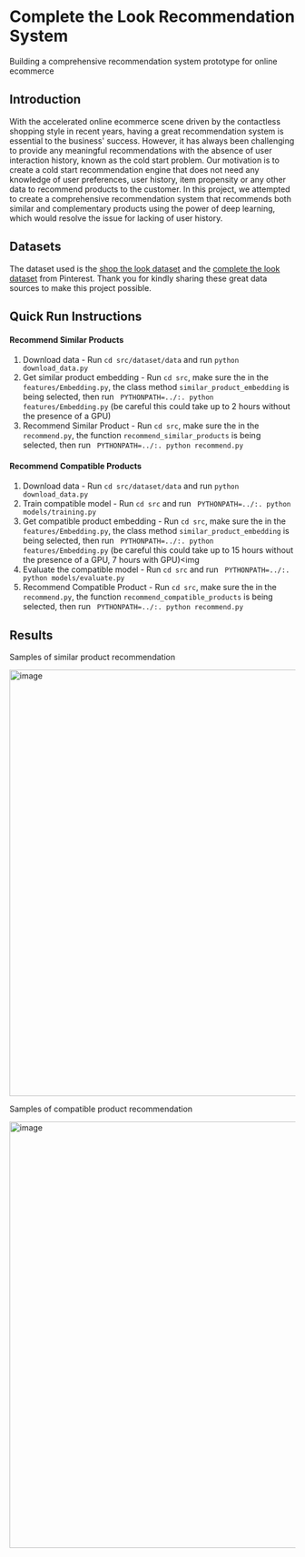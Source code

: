 # Complete the Look Recommendation System

Building a comprehensive recommendation system prototype for online ecommerce

## Introduction

With the accelerated online ecommerce scene driven by the contactless shopping style in recent years, having a great recommendation system is essential to the business' success. However, it has always been challenging to provide any meaningful recommendations with the absence of user interaction history, known as the cold start problem. Our motivation is to create a cold start recommendation engine that does not need any knowledge of user preferences, user history, item propensity or any other data to recommend products to the customer. In this project, we attempted to create a comprehensive recommendation system that recommends both similar and complementary products using the power of deep learning, which would resolve the issue for lacking of user history.


## Datasets

The dataset used is the [shop the look dataset](https://github.com/kang205/STL-Dataset) and the [complete the look dataset](https://github.com/eileenforwhat/complete-the-look-dataset) from Pinterest. Thank you for kindly sharing these great data sources to make this project possible.

## Quick Run Instructions

#### Recommend Similar Products
1. Download data - Run `cd src/dataset/data` and run `python download_data.py`
2. Get similar product embedding - Run `cd src`, make sure the in the `features/Embedding.py`, the class method `similar_product_embedding` is being selected, then run ` PYTHONPATH=../:. python features/Embedding.py` (be careful this could take up to 2 hours without the presence of a GPU)
3. Recommend Similar Product - Run `cd src`, make sure the in the `recommend.py`, the function `recommend_similar_products` is being selected, then run ` PYTHONPATH=../:. python recommend.py`

#### Recommend Compatible Products
1. Download data - Run `cd src/dataset/data` and run `python download_data.py`
2. Train compatible model - Run `cd src` and run ` PYTHONPATH=../:. python models/training.py`
3. Get compatible product embedding - Run `cd src`, make sure the in the `features/Embedding.py`, the class method `similar_product_embedding` is being selected, then run ` PYTHONPATH=../:. python features/Embedding.py` (be careful this could take up to 15 hours without the presence of a GPU, 7 hours with GPU)<img 
4. Evaluate the compatible model -  Run `cd src` and run ` PYTHONPATH=../:. python models/evaluate.py`
5. Recommend Compatible Product - Run `cd src`, make sure the in the `recommend.py`, the function `recommend_compatible_products` is being selected, then run ` PYTHONPATH=../:. python recommend.py`

## Results
Samples of similar product recommendation

<img width="750" alt="image" src="https://user-images.githubusercontent.com/18410378/146464288-d3960443-a616-49fc-b250-eadb1f751927.png">


Samples of compatible product recommendation


<img width="750" alt="image" src="https://user-images.githubusercontent.com/18410378/146464340-db108af4-ae66-409b-97fc-cb993c7a17bb.png">



